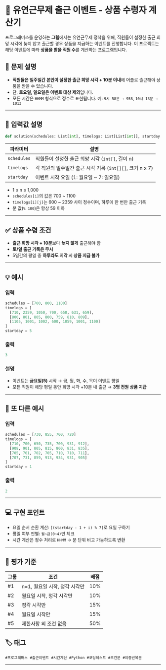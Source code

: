 # 🎁 유연근무제 출근 이벤트 - 상품 수령자 계산기

프로그래머스를 운영하는 **그렙**에서는 유연근무제 정착을 위해, 직원들이 설정한 출근 희망 시각에 늦지 않고 출근할 경우 상품을 지급하는 이벤트를 진행합니다. 이 프로젝트는 해당 이벤트에 따라 **상품을 받을 직원 수**를 계산하는 프로그램입니다.

## 📝 문제 설명

* **직원들은 일주일간 본인이 설정한 출근 희망 시각 + 10분 이내**에 어플로 출근해야 상품을 받을 수 있습니다.
* 단, **토요일, 일요일은 이벤트 대상 제외**입니다.
* 모든 시간은 `HHMM` 형식으로 정수로 표현됩니다.
  예: `9시 58분 → 958`, `10시 13분 → 1013`

---

## 📌 입력값 설명

```python
def solution(schedules: List[int], timelogs: List[List[int]], startday: int) -> int
```

| 파라미터        | 설명                                        |
| ----------- | ----------------------------------------- |
| `schedules` | 직원들이 설정한 출근 희망 시각 (`int[]`, 길이 n)         |
| `timelogs`  | 각 직원의 일주일간 출근 시각 기록 (`int[][]`, 크기 n x 7) |
| `startday`  | 이벤트 시작 요일 (1: 월요일 \~ 7: 일요일)              |

* 1 ≤ n ≤ 1,000
* `schedules[i]`의 값은 700 \~ 1100
* `timelogs[i][j]`는 600 \~ 2359 사이 정수이며, 하루에 한 번만 출근 기록
* 분 값(`% 100`)은 항상 59 이하

---

## ✅ 상품 수령 조건

* **출근 희망 시각 + 10분**보다 **늦지 않게** 출근해야 함
* **토/일 출근 기록은 무시**
* 5일간의 평일 중 **하루라도 지각 시 상품 지급 불가**

---

## 💡 예시

### 입력

```python
schedules = [700, 800, 1100]
timelogs = [
  [710, 2359, 1050, 700, 650, 631, 659],
  [800, 801, 805, 800, 759, 810, 809],
  [1105, 1001, 1002, 600, 1059, 1001, 1100]
]
startday = 5
```

### 출력

```python
3
```

### 설명

* 이벤트는 **금요일(5)** 시작 → 금, 월, 화, 수, 목이 이벤트 평일
* 모든 직원이 해당 평일 동안 희망 시각 +10분 내 출근 → **3명 전원 상품 지급**

---

## 🧪 또 다른 예시

### 입력

```python
schedules = [730, 855, 700, 720]
timelogs = [
  [710, 700, 650, 735, 700, 931, 912],
  [908, 901, 805, 815, 800, 831, 835],
  [705, 701, 702, 705, 710, 710, 711],
  [707, 731, 859, 913, 934, 931, 905]
]
startday = 1
```

### 출력

```python
2
```

---

## 💻 구현 포인트

* 요일 순서 순환 계산: `[(startday - 1 + i) % 7]`로 요일 구하기
* 평일 여부 판별: `월~금(0~4)`만 체크
* 시간 계산은 정수 처리로 `HHMM` → 분 단위 비교 가능하도록 변환

---

## 🏁 평가 기준

| 그룹 | 조건                  | 배점  |
| -- | ------------------- | --- |
| #1 | n=1, 월요일 시작, 정각 시각만 | 10% |
| #2 | 월요일 시작, 정각 시각만      | 10% |
| #3 | 정각 시각만              | 15% |
| #4 | 월요일 시작만             | 15% |
| #5 | 제한사항 외 조건 없음        | 50% |

## 🏷️ 태그

`#프로그래머스 #출근이벤트 #시간계산 #Python #코딩테스트 #조건문 #이중반복문`

---
